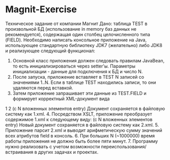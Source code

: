 # Magnit-Exercise
Техническое задание от компании Магнит
Дано: таблица TEST в произвольной БД (использование in memory баз данных не рекомендуется),
содержащая один столбец целочисленного типа (FIELD).
Необходимо написать консольное приложение на Java, использующее стандартную библиотеку JDK7
(желательно) либо JDK8 и реализующее следующий функционал:
1. Основной класс приложения должен следовать правилам JavaBean, то есть инициализироваться
через setter'ы. Параметры инициализации - данные для подключения к БД и число N.
2. После запуска, приложение вставляет в TEST N записей со значениями 1..N. Если в таблице TEST
находились записи, то они удаляются перед вставкой.
3. Затем приложение запрашивает эти данные из TEST.FIELD и формирует корректный XML-документ
вида
<entries>
  <entry>
    <field>1</field>
  </entry>
  <entry>
    <field>2</field>
  </entry>
</entries>
(с N вложенных элементов entry)
Документ сохраняется в файловую систему как 1.xml.
4. Посредством XSLT, приложение преобразует содержимое 1.xml к следующему виду:
<entries>
  <entry field="1"/>
  <entry field="2"/>
</entries>
(с N вложенных элементов entry)
Новый документ сохраняется в файловую систему как 2.xml.
5. Приложение парсит 2.xml и выводит арифметическую сумму значений всех атрибутов field в
консоль.
6. При больших N (~1000000) время работы приложения не должно быть более пяти минут.
7. Программу нужно реализовать с учетом возможности переиспользования/встраивания в других
задачах и проектах.
